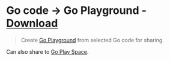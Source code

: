 # Go code -> Go Playground - [Download](https://github.com/nikitavoloboev/small-workflows/blob/master/go-play/Go%20Play.alfredworkflow?raw=true)
> Create [Go Playground](https://play.golang.org) from selected Go code for sharing. 

Can also share to [Go Play Space](https://goplay.space/).